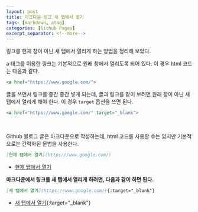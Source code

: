 ```yaml
---
layout: post
title: 마크다운 링크 새 탭에서 열기
tags: [markdown, atag]
categories: [Github Pages]
excerpt_separator: <!--more-->
---
```

링크를 현재 창이 아닌 새 탭에서 열리게 하는 방법을 정리해 보았다.<!--more-->

a 태그를 이용한 링크는 기본적으로 원래 창에서 열리도록 되어 있다. 이 경우 html 코드는 다음과 같다.

```html
<a href="https://www.google.com/">
```

글을 쓰면서 링크를 중간 중간 넣게 되는데, 글과 링크를 같이 보려면 원래 창이 아닌 새 탭에서 열리게 해야 한다. 이 경우 `target` 옵션을 쓰면 된다.

```html
<a href="https://www.google.com/" target="_blank">
```

<br>

Github 블로그 글은 마크다운으로 작성하는데, html 코드를 사용할 수는 있지만 기본적으로는 간략화된 문법을 사용한다.

```md
[현재 탭에서 열기](https://www.google.com/)
```

- [현재 탭에서 열기](https://www.google.com/)

**마크다운에서 링크를 새 탭에서 열리게 하려면, 다음과 같이 하면 된다.**

```md
[새 탭에서 열기](https://www.google.com/){:target="_blank"}
```

- [새 탭에서 열기](https://www.google.com/){:target="_blank"}
